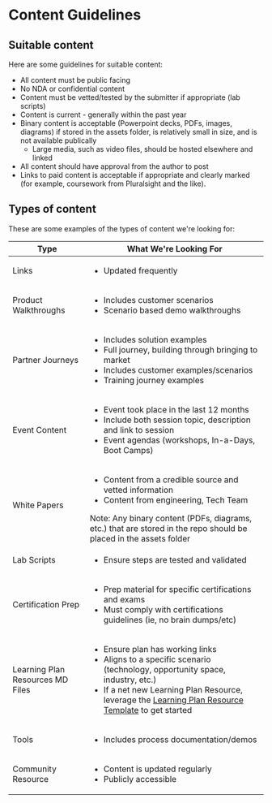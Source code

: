 # Content Guidelines

## Suitable content
Here are some guidelines for suitable content:

* All content must be public facing 
* No NDA or confidential content
* Content must be vetted/tested by the submitter if appropriate (lab scripts)
* Content is current - generally within the past year
* Binary content is acceptable (Powerpoint decks, PDFs, images, diagrams) if stored in the assets folder, is relatively small in size, and is not available publically
    * Large media, such as video files, should be hosted elsewhere and linked
* All content should have approval from the author to post
* Links to paid content is acceptable if appropriate and clearly marked (for example, coursework from Pluralsight and the like).

## Types of content
These are some examples of the types of content we're looking for:

| Type | What We're Looking For |
| -------- | ---------- |
| Links | <ul><li>Updated frequently</li></ul> |
| Product Walkthroughs | <ul><li>Includes customer scenarios</li><li>Scenario based demo walkthroughs</li></ul> |
| Partner Journeys | <ul><li>Includes solution examples</li><li>Full journey, building through bringing to market</li><li>Includes customer examples/scenarios</li><li>Training journey examples</li></ul> |
| Event Content | <ul><li>Event took place in the last 12 months</li><li>Include both session topic, description and link to session</li><li>Event agendas (workshops, In-a-Days, Boot Camps)</li></ul> |
| White Papers | <ul><li>Content from a credible source and vetted information</li><li>Content from engineering, Tech Team</li></ul> Note: Any binary content (PDFs, diagrams, etc.) that are stored in the repo should be placed in the assets folder |
| Lab Scripts | <ul><li>Ensure steps are tested and validated</li></ul> |
| Certification Prep | <ul><li>Prep material for specific certifications and exams</li><li>Must comply with certifications guidelines (ie, no brain dumps/etc)</il></ul> |
| Learning Plan Resources MD Files | <ul><li>Ensure plan has working links</li><li>Aligns to a specific scenario (technology, opportunity space, industry, etc.)</li><li>If a net new Learning Plan Resource, leverage the [Learning Plan Resource Template](template.md) to get started</li></ul> |
| Tools | <ul><li>Includes process documentation/demos</li></ul> |
| Community Resource | <ul><li>Content is updated regularly</li><li>Publicly accessible</ul> |




